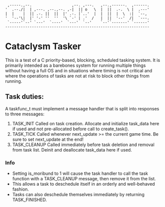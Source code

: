      ,-----.,--.                  ,--. ,---.   ,--.,------.  ,------.
    '  .--./|  | ,---. ,--.,--. ,-|  || o   \  |  ||  .-.  \ |  .---'
    |  |    |  || .-. ||  ||  |' .-. |`..'  |  |  ||  |  \  :|  `--, 
    '  '--'\|  |' '-' ''  ''  '\ `-' | .'  /   |  ||  '--'  /|  `---.
     `-----'`--' `---'  `----'  `---'  `--'    `--'`-------' `------'
    ----------------------------------------------------------------- 

# Cataclysm Tasker

This is a test of a C priority-based, blocking, scheduled tasking system.
It is primarily intended as a barebones system for running multiple things without having a full OS and in situations where timing is not critical and where the operations of tasks are not at risk to block other things from running.


## Task duties:
A taskfunc_t must implement a message handler that is split into responses to three messages:
1. TASK_INIT
Called on task creation.  Allocate and initialize task_data here if used and not pre-allocated before call to create_task().
2. TASK_TICK
Called whenever next_update >= the current game time.  Be sure to set next_update at the end!
3. TASK_CLEANUP
Called immediately before task deletion and removal from task list.  Deinit and deallocate task_data here if used.

### Info
- Setting is_moribund to 1 will cause the task handler to call the task function with a TASK_CLEANUP message, then remove it from the list.
- This allows a task to deschedule itself in an orderly and well-behaved fashion.
- Tasks can also deschedule themselves immediately by returning TASK_FINISHED.
